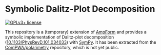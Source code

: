 # Symbolic Dalitz-Plot Decomposition

[![GPLv3+ license](https://img.shields.io/badge/License-GPLv3+-blue.svg)](https://www.gnu.org/licenses/gpl-3.0-standalone.html)

This repository is a (temporary) extension of [AmpForm](https://ampform.rtfd.io) and provides a symbolic implementation of Dalitz-plot decomposition ([10.1103/PhysRevD.101.034033](https://journals.aps.org/prd/abstract/10.1103/PhysRevD.101.034033)) with [SymPy](https://www.sympy.org/en/index.html). It has been extracted from the [ComPWA/polarimetry](https://github.com/ComPWA/polarimetry) repository, which is not yet public.

